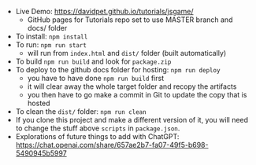 - Live Demo: https://davidpet.github.io/tutorials/jsgame/
  - GitHub pages for Tutorials repo set to use MASTER branch and docs/ folder
- To install: `npm install`
- To run: `npm run start`
  - will run from `index.html` and `dist/` folder (built automatically)
- To build `npm run build` and look for `package.zip`
- To deploy to the github docs folder for hosting: `npm run deploy`
  - you have to have done `npm run build` first
  - it will clear away the whole target folder and recopy the artifacts
  - you then have to go make a commit in Git to update the copy that is hosted
- To clean the `dist/` folder: `npm run clean`
- If you clone this project and make a different version of it, you will need to change the stuff above `scripts` in `package.json`.
- Explorations of future things to add with ChatGPT: https://chat.openai.com/share/657ae2b7-fa07-49f5-b698-5490945b5997
